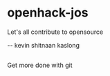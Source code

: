 # openhack-jos
Let's all contribute to opensource

-- kevin shitnaan kaslong 

## 
Get more done with git 


